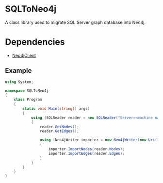 # SQLToNeo4j
A class library used to migrate SQL Server graph database into Neo4j.

# Dependencies

- [Neo4jClient](https://www.nuget.org/packages/Neo4jClient/)

## Example
```csharp
using System;

namespace SQLToNeo4j
{
    class Program
    {
        static void Main(string[] args)
        {
            using (SQLReader reader = new SQLReader("Server=<machine name>\\<instance name>;Database=GraphPL;Trusted_Connection=yes;"))
            {
                reader.GetNodes();
                reader.GetEdges();

                using (Neo4jWriter importer = new Neo4jWriter(new Uri("http://<user>:<password>@localhost:7474")))
                {
                    importer.ImportNodes(reader.Nodes);
                    importer.ImportEdges(reader.Edges);
                }
            }
        }
    }
}

```
